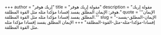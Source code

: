 +++
author = "إريك هوفر"
title = "مقولة إريك هوفر"
description = "مقولة إريك هوفر: الإيمان المطلق يفسد إفسادا مؤكدا مثله مثل القوة المطلقة."
quote = '''الإيمان المطلق يفسد إفسادا مؤكدا مثله مثل القوة المطلقة.''' 
slug = "الإيمان-المطلق-يفسد-إفسادا-مؤكدا-مثله-مثل-القوة-المطلقة"
+++
الإيمان المطلق يفسد إفسادا مؤكدا مثله مثل القوة المطلقة.
